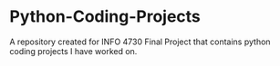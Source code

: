 # Python-Coding-Projects
A repository created for INFO 4730 Final Project that contains python coding projects I have worked on.
